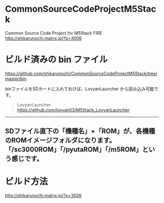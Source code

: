 # CommonSourceCodeProjectM5Stack
Common Source Code Project for M5Stack FIRE
http://shikarunochi.matrix.jp/?p=3006

# ビルド済みの bin ファイル
https://github.com/shikarunochi/CommonSourceCodeProjectM5Stack/tree/master/bin


binファイルをSDカードに入れておけば、LovyanLauncher から読み込み可能です。

> LovyanLauncher
> https://github.com/lovyan03/M5Stack_LovyanLauncher

---
SDファイル直下の「機種名」+「ROM」が、各機種のROMイメージフォルダになります。「/sc3000ROM」「/pyutaROM」「/m5ROM」という感じです。
---

# ビルド方法
http://shikarunochi.matrix.jp/?p=3026
